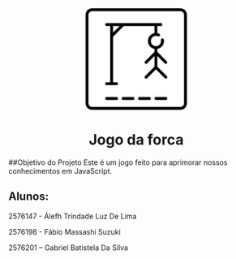 <div align="center">
<img src="imagemjogo.webp" alt="Logo - EcoRenova" width="200" height="200">
</div>

<h1 align="center"> Jogo da forca </h1>

##Objetivo do Projeto
Este é um jogo feito para aprimorar nossos conhecimentos em JavaScript.

## Alunos: 

2576147 - Álefh Trindade Luz De Lima

2576198 - Fábio Massashi Suzuki

2576201 – Gabriel Batistela Da Silva
